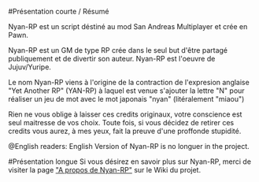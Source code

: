 #Présentation courte / Résumé

Nyan-RP est un script déstiné au mod San Andreas Multiplayer et crée en Pawn.

Nyan-RP est un GM de type RP crée dans le seul but d'être partagé publiquement et de divertir son auteur.
Nyan-RP est l'oeuvre de Jujuv/Yuripe.

Le nom Nyan-RP viens à l'origine de la contraction de l'expresion anglaise "Yet Another RP" (YAN-RP) à laquel est venue
s'ajouter la lettre "N" pour réaliser un jeu de mot avec le mot japonais "nyan" (litéralement "miaou")

Rien ne vous oblige à laisser ces credits originaux, votre conscience est seul maitresse de vos choix.
Toute fois, si vous décidez de retirer ces credits vous aurez, à mes yeux, fait la preuve d'une proffonde stupidité.

@English readers: English Version of Nyan-RP is no longuer in the project.

#Présentation longue
Si vous désirez en savoir plus sur Nyan-RP, merci de visiter la page ["A propos de Nyan-RP"](https://github.com/Jujuv/Nyan-RP/wiki/A-propos-de-Nyan-RP) sur le Wiki du projet.
